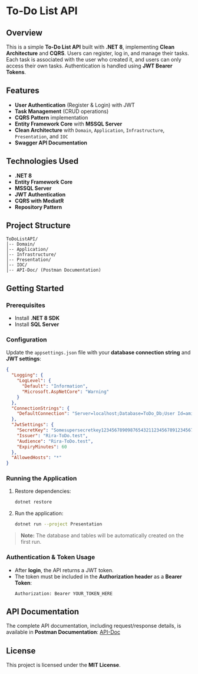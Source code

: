 # To-Do List API

## Overview
This is a simple **To-Do List API** built with **.NET 8**, implementing **Clean Architecture** and **CQRS**. Users can register, log in, and manage their tasks. Each task is associated with the user who created it, and users can only access their own tasks. Authentication is handled using **JWT Bearer Tokens**.

## Features
- **User Authentication** (Register & Login) with JWT
- **Task Management** (CRUD operations)
- **CQRS Pattern** implementation
- **Entity Framework Core** with **MSSQL Server**
- **Clean Architecture** with `Domain`, `Application`, `Infrastructure`, `Presentation`, and `IOC`
- **Swagger API Documentation**

## Technologies Used
- **.NET 8**
- **Entity Framework Core**
- **MSSQL Server**
- **JWT Authentication**
- **CQRS with MediatR**
- **Repository Pattern**

## Project Structure
```
ToDoListAPI/
│-- Domain/
│-- Application/
│-- Infrastructure/
│-- Presentation/
│-- IOC/
│-- API-Doc/ (Postman Documentation)
```

## Getting Started
### Prerequisites
- Install **.NET 8 SDK**
- Install **SQL Server**

### Configuration
Update the `appsettings.json` file with your **database connection string** and **JWT settings**:

```json
{
  "Logging": {
    "LogLevel": {
      "Default": "Information",
      "Microsoft.AspNetCore": "Warning"
    }
  },
  "ConnectionStrings": {
    "DefaultConnection": "Server=localhost;Database=ToDo_Db;User Id=amirkhavari;Password=13801380;TrustServerCertificate=True;"
  },
  "JwtSettings": {
    "SecretKey": "Somesupersecretkey1234567890987654321123456789123456789",
    "Issuer": "Rira-ToDo.test",
    "Audience": "Rira-ToDo.test",
    "ExpiryMinutes": 60
  },
  "AllowedHosts": "*"
}
```

### Running the Application
1. Restore dependencies:
   ```sh
   dotnet restore
   ```
2. Run the application:
   ```sh
   dotnet run --project Presentation
   ```

> **Note:** The database and tables will be automatically created on the first run.

### Authentication & Token Usage
- After **login**, the API returns a JWT token.
- The token must be included in the **Authorization header** as a **Bearer Token**:
  ```http
  Authorization: Bearer YOUR_TOKEN_HERE
  ```

## API Documentation
The complete API documentation, including request/response details, is available in **Postman Documentation**:
[API-Doc](./API-Doc/)

## License
This project is licensed under the **MIT License**.
